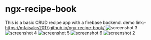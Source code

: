 # ngx-recipe-book
This is a basic CRUD recipe app with a firebase backend.
demo link:- https://mfaisalcs2017.github.io/ngx-recipe-book/
![screenshot 3](https://user-images.githubusercontent.com/46646996/51088644-2bd6cf80-1788-11e9-9935-2e96b0435a4f.png)
![screenshot 4](https://user-images.githubusercontent.com/46646996/51088645-2c6f6600-1788-11e9-974c-12dfc07194b9.png)
![screenshot 5](https://user-images.githubusercontent.com/46646996/51088646-2c6f6600-1788-11e9-8764-788fed6ec034.png)
![screenshot 6](https://user-images.githubusercontent.com/46646996/51088647-2d07fc80-1788-11e9-99bc-aae626570d2e.png)
![screenshot 2](https://user-images.githubusercontent.com/46646996/51088648-2d07fc80-1788-11e9-8acd-23431ca0ab84.png)
